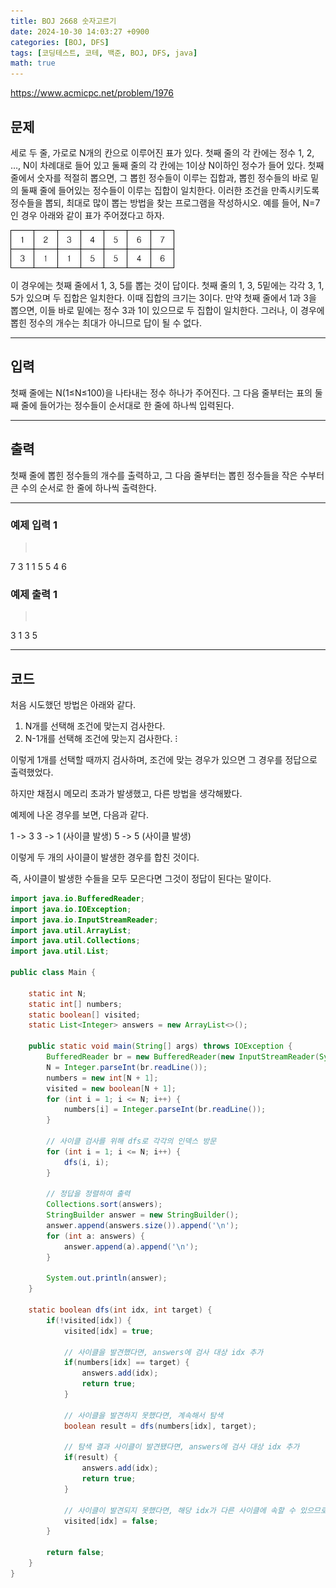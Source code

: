 ```yaml
---
title: BOJ 2668 숫자고르기
date: 2024-10-30 14:03:27 +0900
categories: [BOJ, DFS]
tags: [코딩테스트, 코테, 백준, BOJ, DFS, java]
math: true
---
```


<https://www.acmicpc.net/problem/1976>

## 문제
세로 두 줄, 가로로 N개의 칸으로 이루어진 표가 있다. 첫째 줄의 각 칸에는 정수 1, 2, …, N이 차례대로 들어 있고 둘째 줄의 각 칸에는 1이상 N이하인 정수가 들어 있다. 첫째 줄에서 숫자를 적절히 뽑으면, 그 뽑힌 정수들이 이루는 집합과, 뽑힌 정수들의 바로 밑의 둘째 줄에 들어있는 정수들이 이루는 집합이 일치한다. 이러한 조건을 만족시키도록 정수들을 뽑되, 최대로 많이 뽑는 방법을 찾는 프로그램을 작성하시오. 예를 들어, N=7인 경우 아래와 같이 표가 주어졌다고 하자.

![](/imgs/숫자고르기_1.png)

이 경우에는 첫째 줄에서 1, 3, 5를 뽑는 것이 답이다. 첫째 줄의 1, 3, 5밑에는 각각 3, 1, 5가 있으며 두 집합은 일치한다. 이때 집합의 크기는 3이다. 만약 첫째 줄에서 1과 3을 뽑으면, 이들 바로 밑에는 정수 3과 1이 있으므로 두 집합이 일치한다. 그러나, 이 경우에 뽑힌 정수의 개수는 최대가 아니므로 답이 될 수 없다.

---
## 입력
첫째 줄에는 N(1≤N≤100)을 나타내는 정수 하나가 주어진다. 그 다음 줄부터는 표의 둘째 줄에 들어가는 정수들이 순서대로 한 줄에 하나씩 입력된다.

---
## 출력
첫째 줄에 뽑힌 정수들의 개수를 출력하고, 그 다음 줄부터는 뽑힌 정수들을 작은 수부터 큰 수의 순서로 한 줄에 하나씩 출력한다.

---
### 예제 입력 1
> <pre>
7
3
1
1
5
5
4
6
> </pre>

### 예제 출력 1
> <pre>
3
1
3
5
> </pre>

---
## 코드

처음 시도했던 방법은 아래와 같다.

1. N개를 선택해 조건에 맞는지 검사한다.
2. N-1개를 선택해 조건에 맞는지 검사한다.
⁝

이렇게 1개를 선택할 때까지 검사하며, 조건에 맞는 경우가 있으면 그 경우를 정답으로 출력했었다.

하지만 채점시 메모리 초과가 발생했고, 다른 방법을 생각해봤다.

예제에 나온 경우를 보면, 다음과 같다.

1 -> 3
3 -> 1 (사이클 발생)
5 -> 5 (사이클 발생)

이렇게 두 개의 사이클이 발생한 경우를 합친 것이다.

즉, 사이클이 발생한 수들을 모두 모은다면 그것이 정답이 된다는 말이다.

```java
import java.io.BufferedReader;
import java.io.IOException;
import java.io.InputStreamReader;
import java.util.ArrayList;
import java.util.Collections;
import java.util.List;

public class Main {

    static int N;
    static int[] numbers;
    static boolean[] visited;
    static List<Integer> answers = new ArrayList<>();
    
    public static void main(String[] args) throws IOException {
        BufferedReader br = new BufferedReader(new InputStreamReader(System.in));
        N = Integer.parseInt(br.readLine());
        numbers = new int[N + 1];
        visited = new boolean[N + 1];
        for (int i = 1; i <= N; i++) {
            numbers[i] = Integer.parseInt(br.readLine());
        }

        // 사이클 검사를 위해 dfs로 각각의 인덱스 방문
        for (int i = 1; i <= N; i++) {
            dfs(i, i);
        }

        // 정답을 정렬하여 출력
        Collections.sort(answers);
        StringBuilder answer = new StringBuilder();
        answer.append(answers.size()).append('\n');
        for (int a: answers) {
            answer.append(a).append('\n');
        }

        System.out.println(answer);
    }

    static boolean dfs(int idx, int target) {
        if(!visited[idx]) {
            visited[idx] = true;

            // 사이클을 발견했다면, answers에 검사 대상 idx 추가
            if(numbers[idx] == target) {
                answers.add(idx);
                return true;
            }

            // 사이클을 발견하지 못했다면, 계속해서 탐색
            boolean result = dfs(numbers[idx], target);

            // 탐색 결과 사이클이 발견됐다면, answers에 검사 대상 idx 추가
            if(result) {
                answers.add(idx);
                return true;
            }

            // 사이클이 발견되지 못했다면, 해당 idx가 다른 사이클에 속할 수 있으므로, 방문 해제
            visited[idx] = false;
        }

        return false;
    }
}
```
